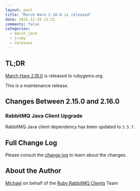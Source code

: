 ```yaml
---
layout: post
title: "March Hare 2.16.0 is released"
date: 2015-12-25 11:21
comments: false
categories:
  - march_jare
  - jruby
  - releases
---
```


## TL;DR

[March Hare 2.16.0](https://rubygems.org/gems/march_hare/versions/2.16.0-java) is
released to rubygems.org.

This is a maintenance release.


## Changes Between 2.15.0 and 2.16.0

### RabbitMQ Java Client Upgrade

RabbitMQ Java client dependency has been updated to `3.5.7`.


## Full Change Log

Please consult the [change log](https://github.com/ruby-amqp/march_hare/blob/master/ChangeLog.md)
to learn about the changes.


## About the Author

[Michael](http://twitter.com/michaelklishin) on behalf of the [Ruby RabbitMQ Clients](http://github.com/ruby-amqp) Team
